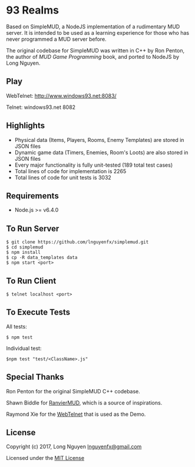 # 93 Realms

Based on SimpleMUD, a NodeJS implementation of a rudimentary
MUD server. It is intended to be used as a learning experience for those who
has never programmed a MUD server before.

The original codebase for SimpleMUD was written in C++ by Ron Penton, the
author of _MUD Game Programming_ book, and ported to NodeJS by Long Nguyen.

## Play

  WebTelnet: http://www.windows93.net:8083/

  Telnet: windows93.net 8082

## Highlights

* Physical data (Items, Players, Rooms, Enemy Templates) are stored in JSON files
* Dynamic game data (Timers, Enemies, Room's Loots) are also stored in JSON files
* Every major functionality is fully unit-tested (189 total test cases)
* Total lines of code for implementation is 2265
* Total lines of code for unit tests is 3032  

## Requirements

* Node.js >= v6.4.0

## To Run Server

    $ git clone https://github.com/lnguyenfx/simplemud.git
    $ cd simplemud
    $ npm install
    $ cp -R data_templates data
    $ npm start <port>

## To Run Client

    $ telnet localhost <port>

## To Execute Tests

All tests:

    $ npm test

Individual test:

    $npm test "test/<ClassName>.js"

## Special Thanks

Ron Penton for the original SimpleMUD C++ codebase.

Shawn Biddle for [RanvierMUD](http://ranviermud.com), which is a source of
inspirations.

Raymond Xie for the [WebTelnet](https://github.com/mudchina/webtelnet) that is
used as the Demo.

## License

Copyright (c) 2017, Long Nguyen <lnguyenfx@gmail.com>

Licensed under the [MIT License](../master/LICENSE.txt)
